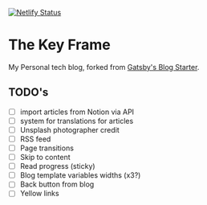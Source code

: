 [![Netlify Status](https://api.netlify.com/api/v1/badges/fa20d50a-d2a8-4938-8ca6-855a04c3f0e6/deploy-status)](https://app.netlify.com/sites/thekeyframe/deploys)

# The Key Frame

My Personal tech blog, forked from [Gatsby's Blog Starter](https://www.gatsbyjs.com/starters/gatsbyjs/gatsby-starter-blog).

## TODO's

- [ ] import articles from Notion via API
- [ ] system for translations for articles
- [ ] Unsplash photographer credit
- [ ] RSS feed
- [ ] Page transitions
- [ ] Skip to content
- [ ] Read progress (sticky)
- [ ] Blog template variables widths (x3?)
- [ ] Back button from blog
- [ ] Yellow links
